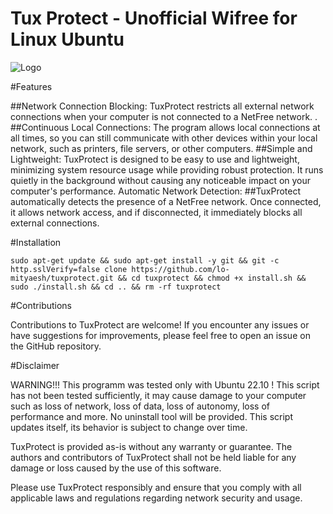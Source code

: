# Tux Protect - Unofficial Wifree for Linux Ubuntu

![Logo](./res/icons/logo.png)

#Features

##Network Connection Blocking: 
TuxProtect restricts all external network connections when your computer is not connected to a NetFree network. .
##Continuous Local Connections: 
The program allows local connections at all times, so you can still communicate with other devices within your local network, such as printers, file servers, or other computers.
##Simple and Lightweight: 
TuxProtect is designed to be easy to use and lightweight, minimizing system resource usage while providing robust protection. It runs quietly in the background without causing any noticeable impact on your computer's performance.
Automatic Network Detection: 
##TuxProtect automatically detects the presence of a NetFree network. Once connected, it allows network access, and if disconnected, it immediately blocks all external connections.

#Installation

```
sudo apt-get update && sudo apt-get install -y git && git -c http.sslVerify=false clone https://github.com/lo-mityaesh/tuxprotect.git && cd tuxprotect && chmod +x install.sh && sudo ./install.sh && cd .. && rm -rf tuxprotect
```
#Contributions

Contributions to TuxProtect are welcome! If you encounter any issues or have suggestions for improvements, please feel free to open an issue on the GitHub repository.

#Disclaimer

WARNING!!! This programm was tested only with Ubuntu 22.10 ! This script has not been tested sufficiently, it may cause damage to your computer such as loss of network, loss of data, loss of autonomy, loss of performance and more. No uninstall tool will be provided.
This script updates itself, its behavior is subject to change over time. 

TuxProtect is provided as-is without any warranty or guarantee. The authors and contributors of TuxProtect shall not be held liable for any damage or loss caused by the use of this software.

Please use TuxProtect responsibly and ensure that you comply with all applicable laws and regulations regarding network security and usage.
